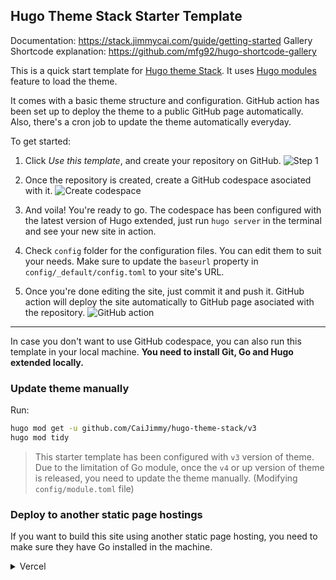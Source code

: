 ## Hugo Theme Stack Starter Template

Documentation: https://stack.jimmycai.com/guide/getting-started
Gallery Shortcode explanation: https://github.com/mfg92/hugo-shortcode-gallery

This is a quick start template for [Hugo theme Stack](https://github.com/CaiJimmy/hugo-theme-stack). It uses [Hugo modules](https://gohugo.io/hugo-modules/) feature to load the theme.

It comes with a basic theme structure and configuration. GitHub action has been set up to deploy the theme to a public GitHub page automatically. Also, there's a cron job to update the theme automatically everyday.

To get started:

1. Click *Use this template*, and create your repository on GitHub.
![Step 1](https://user-images.githubusercontent.com/5889006/156916624-20b2a784-f3a9-4718-aa5f-ce2a436b241f.png)

2. Once the repository is created, create a GitHub codespace asociated with it.
![Create codespace](https://user-images.githubusercontent.com/5889006/156916672-43b7b6e9-4ffb-4704-b4ba-d5ca40ffcae7.png)

3. And voila! You're ready to go. The codespace has been configured with the latest version of Hugo extended, just run `hugo server` in the terminal and see your new site in action.

4. Check `config` folder for the configuration files. You can edit them to suit your needs. Make sure to update the `baseurl` property in `config/_default/config.toml` to your site's URL.

5. Once you're done editing the site, just commit it and push it. GitHub action will deploy the site automatically to GitHub page asociated with the repository.
![GitHub action](https://user-images.githubusercontent.com/5889006/156916881-90b8bb9b-1925-4e60-9d7a-8026cda729bf.png)
---

In case you don't want to use GitHub codespace, you can also run this template in your local machine. **You need to install Git, Go and Hugo extended locally.**

### Update theme manually

Run:

```bash
hugo mod get -u github.com/CaiJimmy/hugo-theme-stack/v3
hugo mod tidy
```

> This starter template has been configured with `v3` version of theme. Due to the limitation of Go module, once the `v4` or up version of theme is released, you need to update the theme manually. (Modifying `config/module.toml` file)

### Deploy to another static page hostings

If you want to build this site using another static page hosting, you need to make sure they have Go installed in the machine. 

<details>
  <summary>Vercel</summary>
  
You need to overwrite build command to install manually Go:

```
amazon-linux-extras install golang1.11 && hugo --gc --minify
```

![](https://user-images.githubusercontent.com/5889006/156917172-01e4d418-3469-4ffb-97e4-a905d28b8424.png)

Make sure also to specify Hugo version in the environment variable `HUGO_VERSION` (Use the latest version of Hugo extended):

![Environment variable](https://user-images.githubusercontent.com/5889006/156917212-afb7c70d-ab85-480f-8288-b15781a462c0.png)
</details>
